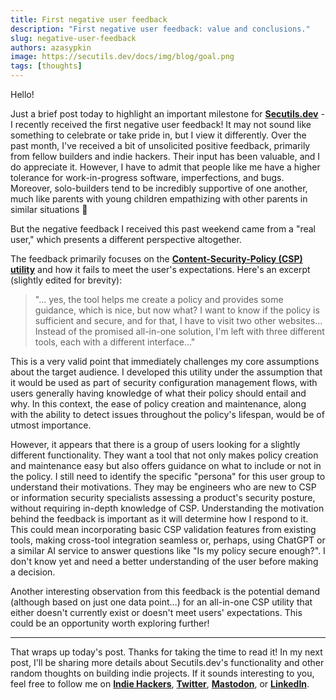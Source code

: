 ```yaml
---
title: First negative user feedback
description: "First negative user feedback: value and conclusions."
slug: negative-user-feedback
authors: azasypkin
image: https://secutils.dev/docs/img/blog/goal.png
tags: [thoughts]
---
```

Hello!

Just a brief post today to highlight an important milestone for [**Secutils.dev**](http://secutils.dev/) - I recently received the first negative user feedback! It may not sound like something to celebrate or take pride in, but I view it differently. Over the past month, I've received a bit of unsolicited positive feedback, primarily from fellow builders and indie hackers. Their input has been valuable, and I do appreciate it. However, I have to admit that people like me have a higher tolerance for work-in-progress software, imperfections, and bugs. Moreover, solo-builders tend to be incredibly supportive of one another, much like parents with young children empathizing with other parents in similar situations 🙂

But the negative feedback I received this past weekend came from a "real user," which presents a different perspective altogether.

<!--truncate-->

The feedback primarily focuses on the [**Content-Security-Policy (CSP) utility**](https://secutils.dev/docs/guides/web_security/csp) and how it fails to meet the user's expectations. Here's an excerpt (slightly edited for brevity):

> "... yes, the tool helps me create a policy and provides some guidance, which is nice, but now what? I want to know if the policy is sufficient and secure, and for that, I have to visit two other websites... Instead of the promised all-in-one solution, I'm left with three different tools, each with a different interface..."

This is a very valid point that immediately challenges my core assumptions about the target audience. I developed this utility under the assumption that it would be used as part of security configuration management flows, with users generally having knowledge of what their policy should entail and why. In this context, the ease of policy creation and maintenance, along with the ability to detect issues throughout the policy's lifespan, would be of utmost importance.

However, it appears that there is a group of users looking for a slightly different functionality. They want a tool that not only makes policy creation and maintenance easy but also offers guidance on what to include or not in the policy. I still need to identify the specific "persona" for this user group to understand their motivations. They may be engineers who are new to CSP or information security specialists assessing a product's security posture, without requiring in-depth knowledge of CSP. Understanding the motivation behind the feedback is important as it will determine how I respond to it. This could mean incorporating basic CSP validation features from existing tools, making cross-tool integration seamless or, perhaps, using ChatGPT or a similar AI service to answer questions like "Is my policy secure enough?". I don't know yet and need a better understanding of the user before making a decision.

Another interesting observation from this feedback is the potential demand (although based on just one data point…) for an all-in-one CSP utility that either doesn't currently exist or doesn't meet users' expectations. This could be an opportunity worth exploring further!

---

That wraps up today's post. Thanks for taking the time to read it! In my next post, I'll be sharing more details about Secutils.dev's functionality and other random thoughts on building indie projects. If it sounds interesting to you, feel free to follow me on [**Indie Hackers**](https://www.indiehackers.com/azasypkin/history),  [**Twitter**](https://twitter.com/aleh_zasypkin), [**Mastodon**](https://infosec.exchange/@azasypkin), or [**LinkedIn**](https://www.linkedin.com/in/azasypkin/).
